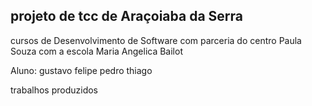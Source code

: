 ## projeto de tcc de Araçoiaba da Serra

cursos de Desenvolvimento de Software com parceria do centro Paula Souza com a escola Maria Angelica Bailot 

Aluno: 
gustavo 
felipe 
pedro
thiago

trabalhos produzidos